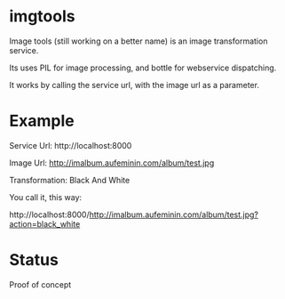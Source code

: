 imgtools
========

Image tools (still working on a better name) is an image transformation service.

Its uses PIL for image processing, and bottle for webservice dispatching.

It works by calling the service url, with the image url as a parameter.

Example
========

Service Url: http://localhost:8000

Image Url: http://imalbum.aufeminin.com/album/test.jpg

Transformation: Black And White

You call it, this way:

http://localhost:8000/http://imalbum.aufeminin.com/album/test.jpg?action=black_white


Status
========

Proof of concept

